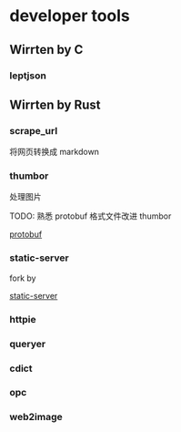 # developer tools

## Wirrten by C

### leptjson

## Wirrten by Rust

### scrape_url

将网页转换成 markdown

### thumbor

处理图片

TODO: 熟悉 protobuf 格式文件改进 thumbor

[protobuf](https://www.jianshu.com/p/a24c88c0526a)

### static-server

fork by

[static-server](https://github.com/ttys3/static-server)

### httpie

### queryer

### cdict

### opc

### web2image
